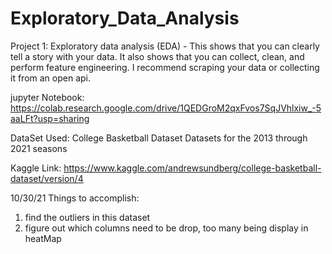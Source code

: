 # Exploratory_Data_Analysis

Project 1: Exploratory data analysis (EDA) - This shows that you can clearly tell a story with your data. It also shows that you can collect, clean, and perform feature engineering. I recommend scraping your data or collecting it from an open api.

jupyter Notebook: https://colab.research.google.com/drive/1QEDGroM2qxFvos7SqJVhlxiw_-5aaLFt?usp=sharing


DataSet Used: College Basketball Dataset
Datasets for the 2013 through 2021 seasons 

Kaggle Link: https://www.kaggle.com/andrewsundberg/college-basketball-dataset/version/4

10/30/21
Things to accomplish:
1. find the outliers in this dataset
2. figure out which columns need to be drop, too many being display in heatMap
